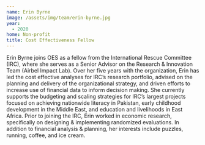 ```yaml
---
name: Erin Byrne
image: /assets/img/team/erin-byrne.jpg
year:
  - 2020
home: Non-profit
title: Cost Effectiveness Fellow
---
```


Erin Byrne joins OES as a fellow from the International Rescue Committee (IRC), where she serves as a Senior Advisor on the Research & Innovation Team (Airbel Impact Lab). Over her five years with the organization, Erin has led the cost effective analyses for IRC’s research portfolio, advised on the planning and delivery of the organizational strategy, and driven efforts to increase use of financial data to inform decision making. She currently supports the budgeting and scaling strategies for IRC’s largest projects focused on achieving nationwide literacy in Pakistan, early childhood development in the Middle East, and education and livelihoods in East Africa. Prior to joining the IRC, Erin worked in economic research, specifically on designing & implementing randomized evaluations. In addition to financial analysis & planning, her interests include puzzles, running, coffee, and ice cream.
